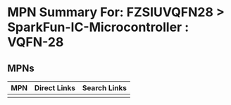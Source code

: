 



# MPN Summary For: FZSIUVQFN28 > SparkFun-IC-Microcontroller : VQFN-28

## MPNs
  

|MPN|Direct Links|Search Links|
| :--- | :--- | :--- |
||||

